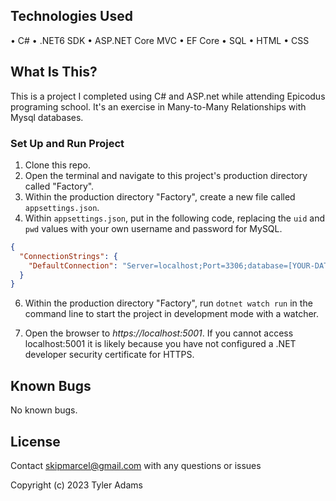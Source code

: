 ## Technologies Used

• C#
• .NET6 SDK
• ASP.NET Core MVC
• EF Core
• SQL
• HTML
• CSS

## What Is This?

This is a project I completed using C# and ASP.net while attending Epicodus programing school. It's an exercise in Many-to-Many Relationships with Mysql databases.

### Set Up and Run Project

1. Clone this repo.
2. Open the terminal and navigate to this project's production directory called "Factory".
3. Within the production directory "Factory", create a new file called `appsettings.json`.
4. Within `appsettings.json`, put in the following code, replacing the `uid` and `pwd` values with your own username and password for MySQL.

```json
{
  "ConnectionStrings": {
    "DefaultConnection": "Server=localhost;Port=3306;database=[YOUR-DATABASE-NAME];uid=[YOUR-USER-NAME];pwd=[YOUR-PASSWOR];"
  }
}
```

6. Within the production directory "Factory", run `dotnet watch run` in the command line to start the project in development mode with a watcher.

7. Open the browser to _https://localhost:5001_. If you cannot access localhost:5001 it is likely because you have not configured a .NET developer security certificate for HTTPS.

## Known Bugs

No known bugs.

## License

Contact skipmarcel@gmail.com with any questions or issues

Copyright (c) 2023 Tyler Adams
